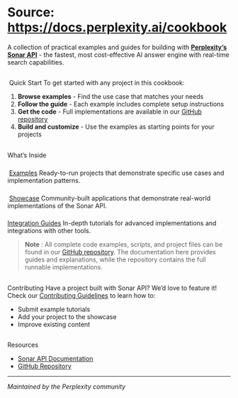 # Source: https://docs.perplexity.ai/cookbook

A collection of practical examples and guides for building with [**Perplexity’s Sonar API**](https://sonar.perplexity.ai/) - the fastest, most cost-effective AI answer engine with real-time search capabilities.
## 
[​](https://docs.perplexity.ai/cookbook#quick-start)
Quick Start
To get started with any project in this cookbook:
  1. **Browse examples** - Find the use case that matches your needs
  2. **Follow the guide** - Each example includes complete setup instructions
  3. **Get the code** - Full implementations are available in our [GitHub repository](https://github.com/ppl-ai/api-cookbook)
  4. **Build and customize** - Use the examples as starting points for your projects


## 
[​](https://docs.perplexity.ai/cookbook#what%E2%80%99s-inside)
What’s Inside
### 
[​](https://docs.perplexity.ai/cookbook#examples)
[Examples](https://docs.perplexity.ai/cookbook/examples/README)
Ready-to-run projects that demonstrate specific use cases and implementation patterns.
### 
[​](https://docs.perplexity.ai/cookbook#showcase)
[Showcase](https://docs.perplexity.ai/cookbook/showcase/briefo)
Community-built applications that demonstrate real-world implementations of the Sonar API.
### 
[​](https://docs.perplexity.ai/cookbook#integration-guides)
[Integration Guides](https://docs.perplexity.ai/cookbook/articles/memory-management/chat-summary-memory-buffer/README)
In-depth tutorials for advanced implementations and integrations with other tools.
> **Note** : All complete code examples, scripts, and project files can be found in our [GitHub repository](https://github.com/ppl-ai/api-cookbook). The documentation here provides guides and explanations, while the repository contains the full runnable implementations.
## 
[​](https://docs.perplexity.ai/cookbook#contributing)
Contributing
Have a project built with Sonar API? We’d love to feature it! Check our [Contributing Guidelines](https://github.com/ppl-ai/api-cookbook/blob/main/CONTRIBUTING.md) to learn how to:
  * Submit example tutorials
  * Add your project to the showcase
  * Improve existing content


## 
[​](https://docs.perplexity.ai/cookbook#resources)
Resources
  * [Sonar API Documentation](https://docs.perplexity.ai/home)
  * [GitHub Repository](https://github.com/ppl-ai/api-cookbook)


* * *
_Maintained by the Perplexity community_
